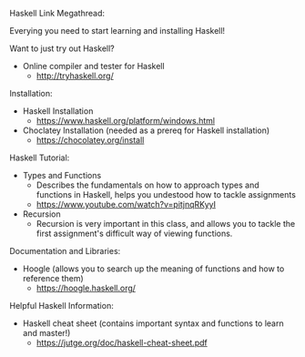 Haskell Link Megathread:

Everying you need to start learning and installing Haskell!

Want to just try out Haskell?

- Online compiler and tester for Haskell
  - http://tryhaskell.org/
  
Installation:

- Haskell Installation 
  - https://www.haskell.org/platform/windows.html
- Choclatey Installation (needed as a prereq for Haskell installation)
  - https://chocolatey.org/install
 
Haskell Tutorial:

- Types and Functions
  - Describes the fundamentals on how to approach types and functions in Haskell, helps you undestood how to tackle assignments
  - https://www.youtube.com/watch?v=pitjnqRKyyI
- Recursion
  - Recursion is very important in this class, and allows you to tackle the first assignment's difficult way of viewing functions.

Documentation and Libraries:

- Hoogle (allows you to search up the meaning of functions and how to reference them)
  - https://hoogle.haskell.org/
  
Helpful Haskell Information:
- Haskell cheat sheet (contains important syntax and functions to learn and master!)
  - https://jutge.org/doc/haskell-cheat-sheet.pdf
